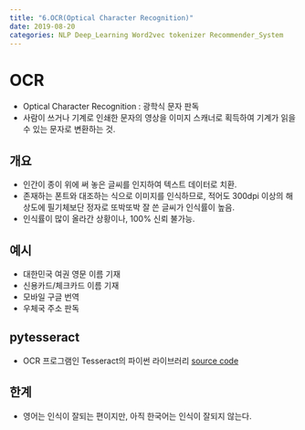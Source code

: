 ```yaml
---
title: "6.OCR(Optical Character Recognition)"
date: 2019-08-20
categories: NLP Deep_Learning Word2vec tokenizer Recommender_System
---
```


# OCR
- Optical Character Recognition : 광학식 문자 판독
- 사람이 쓰거나 기계로 인쇄한 문자의 영상을 이미지 스캐너로 획득하여 기계가 읽을 수 있는 문자로 변환하는 것.

## 개요
- 인간이 종이 위에 써 놓은 글씨를 인지하여 텍스트 데이터로 치환.
- 존재하는 폰트와 대조하는 식으로 이미지를 인식하므로, 적어도 300dpi 이상의 해상도에 필기체보단 정자로 또박또박 잘 쓴 글씨가 인식률이 높음.
- 인식률이 많이 올라간 상황이나, 100% 신뢰 불가능.

## 예시
- 대한민국 여권 영문 이름 기재
- 신용카드/체크카드 이름 기재
- 모바일 구글 번역
- 우체국 주소 판독

## pytesseract
- OCR 프로그램인 Tesseract의 파이썬 라이브러리
[source code]()

## 한계
- 영어는 인식이 잘되는 편이지만, 아직 한국어는 인식이 잘되지 않는다.
